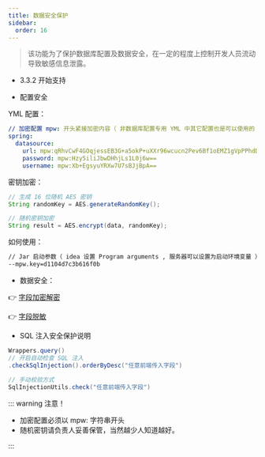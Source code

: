 ```yaml
---
title: 数据安全保护
sidebar:
  order: 16
---
```


> 该功能为了保护数据库配置及数据安全，在一定的程度上控制开发人员流动导致敏感信息泄露。

- 3.3.2 开始支持

- 配置安全

YML 配置：

```yml
// 加密配置 mpw: 开头紧接加密内容（ 非数据库配置专用 YML 中其它配置也是可以使用的 ）
spring:
  datasource:
    url: mpw:qRhvCwF4GOqjessEB3G+a5okP+uXXr96wcucn2Pev6Bf1oEMZ1gVpPPhdDmjQqoM
    password: mpw:Hzy5iliJbwDHhjLs1L0j6w==
    username: mpw:Xb+EgsyuYRXw7U7sBJjBpA==
```

密钥加密：

```java
// 生成 16 位随机 AES 密钥
String randomKey = AES.generateRandomKey();

// 随机密钥加密
String result = AES.encrypt(data, randomKey);
```

如何使用：

```txt
// Jar 启动参数（ idea 设置 Program arguments , 服务器可以设置为启动环境变量 ）
--mpw.key=d1104d7c3b616f0b
```

- 数据安全：

👉 [字段加密解密](https://baomidou.com/pages/1864e1/#%E5%AD%97%E6%AE%B5%E5%8A%A0%E5%AF%86%E8%A7%A3%E5%AF%86)

👉 [字段脱敏](https://baomidou.com/pages/1864e1/#%E5%AD%97%E6%AE%B5%E8%84%B1%E6%95%8F)

- SQL 注入安全保护说明

```java
Wrappers.query()
// 开启自动检查 SQL 注入
.checkSqlInjection().orderByDesc("任意前端传入字段")
​
// 手动校验方式
SqlInjectionUtils.check("任意前端传入字段")
```

::: warning 注意！

- 加密配置必须以 mpw: 字符串开头
- 随机密钥请负责人妥善保管，当然越少人知道越好。

:::
